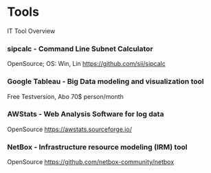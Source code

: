 # Tools
IT Tool Overview


### sipcalc - Command Line Subnet Calculator
OpenSource; OS: Win, Lin
https://github.com/sii/sipcalc

### Google Tableau - Big Data modeling and visualization tool
Free Testversion, Abo 70$ person/month


### AWStats - Web Analysis Software for log data
OpenSource
https://awstats.sourceforge.io/


### NetBox - Infrastructure resource modeling (IRM) tool
OpenSource
https://github.com/netbox-community/netbox
